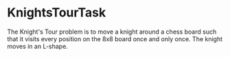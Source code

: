 # KnightsTourTask
The Knight's Tour problem is to move a knight around a chess board such that it visits every position on the 8x8 board once and only once. The knight moves in an L-shape.
